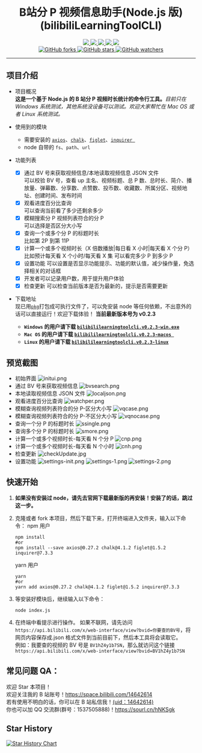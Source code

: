 <div align="center">
    <h1>B站分 P 视频信息助手(Node.js 版)(bilibiliLearningToolCLI)</h1>
    <div>
        <a href="https://www.npmjs.com/package/axios">
            <img src="https://raster.shields.io/badge/axios-0.27.2-brightgreen.svg" />
        </a>
        <a href="https://www.npmjs.com/package/chalk">
            <img src="https://raster.shields.io/badge/chalk-5.0.1-brightgreen.svg" />
        </a>
        <a href="https://www.npmjs.com/package/figlet">
            <img src="https://raster.shields.io/badge/figlet-1.5.2-brightgreen.svg" />
        </a>
        <a href="https://www.npmjs.com/package/inquirer">
            <img src="https://raster.shields.io/badge/inquirer-9.0.0-brightgreen.svg" />
        </a>
        <a href="https://www.npmjs.com/package/pkg">
            <img src="https://raster.shields.io/badge/pkg-5.7.0-brightgreen.svg" />
        </a>
    </div>
    <div>
        <a href="https://github.com/freysu/bilibiliLearningToolCLI">
            <img title="GitHub forks" src="https://img.shields.io/github/forks/freysu/bilibiliLearningToolCLI.svg?style=social" />
        </a>
        <a href="https://github.com/freysu/bilibiliLearningToolCLI">
            <img title="GitHub stars" src="https://img.shields.io/github/stars/freysu/bilibiliLearningToolCLI.svg?style=social" />
        </a>
        <a href="https://github.com/freysu/bilibiliLearningToolCLI">
            <img title="GitHub watchers"
                src="https://img.shields.io/github/watchers/freysu/bilibiliLearningToolCLI.svg?style=social" />
        </a>
    </div>
</div>

---

## 项目介绍

- 项目概况  
  **这是一个基于 Node.js 的 B 站分 P 视频时长统计的命令行工具。**_目前只在 Windows 系统测试，其他系统没设备可以测试。欢迎大家帮忙在 Mac OS 或者 Linux 系统测试。_

- 使用到的模块

  - 需要安装的
    <a href="https://www.npmjs.com/package/axios">`axios`</a>、<a href="https://www.npmjs.com/package/chalk">`chalk`</a>、<a href="https://www.npmjs.com/package/figlet">`figlet`</a>、<a href="https://www.npmjs.com/package/inquirer">`inquirer `</a>
  - node 自带的
    `fs`、`path`、`url`

- 功能列表

  - [x] 通过 BV 号来获取视频信息/本地读取视频信息 JSON 文件  
         可以校验 BV 号，查看 up 主名、视频标题、总 P 数、总时长、简介、播放量、弹幕数、分享数、点赞数、投币数、收藏数、所属分区、视频地址、创建时间、发布时间
  - [x] 观看进度百分比查询  
         可以查询当前看了多少还剩余多少
  - [x] 模糊搜索分 P 视频列表符合的分 P  
         可以选择是否区分大小写
  - [x] 查询一个或多个分 P 的标题时长  
         比如第 2P 到第 11P
  - [x] 计算一个或多个视频时长（X 倍数播放|每日看 X 小时|每天看 X 个分 P）  
         比如预计每天看 X 个小时/每天看 X 集 可以看完多少 P 到多少 P
  - [x] 设置功能
        可以设置是否显示功能提示、功能的默认值，减少操作量，免选择相关的对话框
  - [x] 开发者可以记录用户数，用于提升用户体验
  - [x] 检查更新
        可以检查当前版本是否为最新的，提示是否需要更新

- 下载地址  
  现已用<a href="https://www.npmjs.com/package/pkg">`pkg`</a>打包成可执行文件了，可以免安装 node 等任何依赖，不出意外的话可以直接运行！欢迎下载体验！
  **当前最新版本号为 v0.2.3**

  - **`Windows` 的用户请下载 <a href="https://github.com/freysu/bilibiliLearningToolCLI/releases/download/v0.2.3/bilibililearningtoolcli.v0.2.3-win.exe">`bilibililearningtoolcli.v0.2.3-win.exe`</a>**
  - **`Mac OS` 的用户请下载 <a href="https://github.com/freysu/bilibiliLearningToolCLI/releases/download/v0.2.3/bilibililearningtoolcli.v0.2.3-macos">`bilibililearningtoolcli.v0.2.3-macos `</a>**
  - **`Linux` 的用户请下载 <a href="https://github.com/freysu/bilibiliLearningToolCLI/releases/download/v0.2.3/bilibililearningtoolcli.v0.2.3-linux">`bilibililearningtoolcli.v0.2.3-linux`</a>**

## 预览截图

- 初始界面
  ![initui.png](https://s2.loli.net/2022/06/27/v8CmQFR3lfJKbS1.png)
- 通过 BV 号来获取视频信息
  ![bvsearch.png](https://s2.loli.net/2022/06/27/NAeImzcRlr6Yuqn.png)
- 本地读取视频信息 JSON 文件
  ![localjson.png](https://s2.loli.net/2022/06/27/MQnT92oPlIE1z4G.png)
- 观看进度百分比查询
  ![watchper.png](https://s2.loli.net/2022/06/27/G3wyDkQPjKWlb65.png)
- 模糊查询视频列表符合的分 P-区分大小写
  ![vqcase.png](https://s2.loli.net/2022/06/27/57PNk3nUoAWhaFi.png)
- 模糊查询视频列表符合的分 P-不区分大小写
  ![vqnocase.png](https://s2.loli.net/2022/06/27/4KHN3RqrWyGaUt2.png)
- 查询一个分 P 的标题时长
  ![ssingle.png](https://s2.loli.net/2022/06/27/GVxR2BN4eJu9dkh.png)
- 查询多个分 P 的标题时长
  ![smore.png](https://s2.loli.net/2022/06/27/4klzQKwH31nVt2u.png)
- 计算一个或多个视频时长-每天看 N 个分 P
  ![cnp.png](https://s2.loli.net/2022/06/27/YzogwQ3m2CxRE1A.png)
- 计算一个或多个视频时长-每天看 N 个小时
  ![cnh.png](https://s2.loli.net/2022/06/27/8Sog1npIrHFuxh3.png)
- 检查更新
  ![checkUpdate.jpg](https://s2.loli.net/2022/07/01/gJFWp3xYAOrV2lM.jpg)
- 设置功能
  ![settings-init.png](https://s2.loli.net/2022/07/01/Fhp15zo3UWEZ2fA.png)
  ![settings-1.png](https://s2.loli.net/2022/07/01/C6T1u3yRGidXzm2.png)
  ![settings-2.png](https://s2.loli.net/2022/07/01/WS68vBNntdr7CaH.png)

## 快速开始

1. **如果没有安装过 node，请先去官网下载最新版的再安装！安装了的话，跳过这一步。**

1. 克隆或者 fork 本项目，然后下载下来，打开终端进入文件夹，输入以下命令：
   npm 用户

   ```shell
   npm install
   #or
   npm install --save axios@0.27.2 chalk@4.1.2 figlet@1.5.2 inquirer@7.3.3
   ```

   yarn 用户

   ```shell
   yarn
   #or
   yarn add axios@0.27.2 chalk@4.1.2 figlet@1.5.2 inquirer@7.3.3
   ```

1. 等安装好模块后，继续输入以下命令：
   ```shell
   node index.js
   ```
1. 在终端中看提示进行操作。
   如果不联网，请先访问`https://api.bilibili.com/x/web-interface/view?bvid=你要查的BV号`，将网页内容保存成.json 格式文件到当前目前下，然后本工具将会读取它。  
   例如：我要查的视频的 BV 号是 `BV1hZ4y1b7SN`，那么就访问这个链接 `https://api.bilibili.com/x/web-interface/view?bvid=BV1hZ4y1b7SN`

## 常见问题 QA：

欢迎 Star 本项目！  
欢迎关注我的 B 站账号！<a href="https://space.bilibili.com/14642614">https://space.bilibili.com/14642614</a>  
若有使用不明白的话，你可以在 B 站私信我！<a href="https://space.bilibili.com/14642614">(uid：14642614)</a>  
你也可以加 QQ 交流群(群号：1537505888)！<a href="https://sourl.cn/hNKSgk">https://sourl.cn/hNKSgk</a>

## Star History

[![Star History Chart](https://api.star-history.com/svg?repos=freysu/bilibiliLearningToolCLI&type=Date)](https://star-history.com/#freysu/bilibiliLearningToolCLI&Date)
